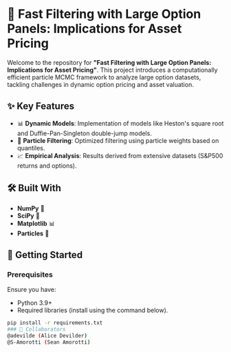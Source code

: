 # 🚀 Fast Filtering with Large Option Panels: Implications for Asset Pricing

Welcome to the repository for **"Fast Filtering with Large Option Panels: Implications for Asset Pricing"**. This project introduces a computationally efficient particle MCMC framework to analyze large option datasets, tackling challenges in dynamic option pricing and asset valuation.

## ✨ Key Features

- 📊 **Dynamic Models**: Implementation of models like Heston's square root and Duffie-Pan-Singleton double-jump models.
- 🔧 **Particle Filtering**: Optimized filtering using particle weights based on quantiles.
- 📈 **Empirical Analysis**: Results derived from extensive datasets (S&P500 returns and options).

## 🛠️ Built With

- **NumPy** 🧮
- **SciPy** 🔬
- **Matplotlib** 📊
- **Particles** 🎲

## 🚀 Getting Started

### Prerequisites

Ensure you have:

- Python 3.9+
- Required libraries (install using the command below).

```bash
pip install -r requirements.txt
### 🤝 Collaborators
@adevilde (Alice Devilder)
@S-Amorotti (Sean Amorotti)
